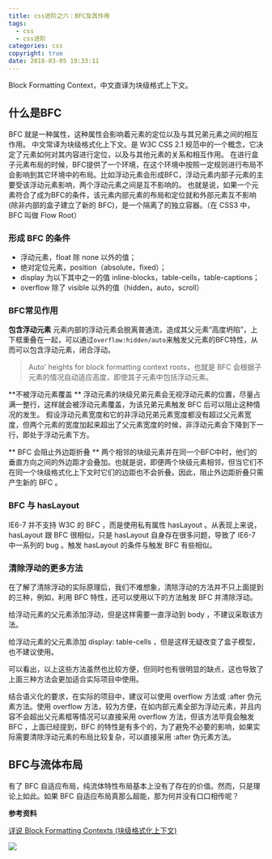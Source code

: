 ```yaml
---
title: css进阶之六：BFC及其作用
tags:
  - css
  - css进阶
categories: css
copyright: true
date: 2018-03-05 19:33:11
---
```

Block Formatting Context，中文直译为块级格式上下文。
<!--more-->
## 什么是BFC 
BFC 就是一种属性，这种属性会影响着元素的定位以及与其兄弟元素之间的相互作用。 
中文常译为块级格式化上下文。是 W3C CSS 2.1 规范中的一个概念，它决定了元素如何对其内容进行定位，以及与其他元素的关系和相互作用。 在进行盒子元素布局的时候，BFC提供了一个环境，在这个环境中按照一定规则进行布局不会影响到其它环境中的布局。比如浮动元素会形成BFC，浮动元素内部子元素的主要受该浮动元素影响，两个浮动元素之间是互不影响的。 也就是说，如果一个元素符合了成为BFC的条件，该元素内部元素的布局和定位就和外部元素互不影响(除非内部的盒子建立了新的 BFC)，是一个隔离了的独立容器。（在 CSS3 中，BFC 叫做 Flow Root）

### 形成 BFC 的条件 
* 浮动元素，float 除 none 以外的值；
* 绝对定位元素，position（absolute，fixed）；
* display 为以下其中之一的值 inline-blocks，table-cells，table-captions； 
* overflow 除了 visible 以外的值（hidden，auto，scroll）

### BFC常见作用 
**包含浮动元素**
元素内部的浮动元素会脱离普通流，造成其父元素“高度坍陷”，上下框重叠在一起，可以通过`overflow:hidden/auto`来触发父元素的BFC特性，从而可以包含浮动元素，闭合浮动。
> Auto' heights for block formatting context roots，也就是 BFC 会根据子元素的情况自动适应高度，即使其子元素中包括浮动元素。


**不被浮动元素覆盖 **
浮动元素的块级兄弟元素会无视浮动元素的位置，尽量占满一整行，这样就会被浮动元素覆盖，为该兄弟元素触发 BFC 后可以阻止这种情况的发生。
假设浮动元素宽度和它的非浮动兄弟元素宽度都没有超过父元素宽度，但两个元素的宽度加起来超出了父元素宽度的时候，非浮动元素会下降到下一行，即处于浮动元素下方。

** BFC 会阻止外边距折叠 **
两个相邻的块级元素并在同一个BFC中时，他们的垂直方向之间的外边距才会叠加。也就是说，即便两个块级元素相邻，但当它们不在同一个块级格式化上下文时它们的边距也不会折叠。因此，阻止外边距折叠只需产生新的 BFC 。

### BFC 与 hasLayout
IE6-7 并不支持 W3C 的 BFC ，而是使用私有属性 hasLayout 。从表现上来说，hasLayout 跟 BFC 很相似，只是 hasLayout 自身存在很多问题，导致了 IE6-7 中一系列的 bug 。触发 hasLayout 的条件与触发 BFC 有些相似。

### 清除浮动的更多方法
在了解了清除浮动的实际原理后，我们不难想象，清除浮动的方法并不只上面提到的三种，例如，利用 BFC 特性，还可以使用以下的方法触发 BFC 并清除浮动。

给浮动元素的父元素添加浮动，但是这样需要一直浮动到 body ，不建议采取该方法。

给浮动元素的父元素添加 display: table-cells ，但是这样无疑改变了盒子模型，也不建议使用。

可以看出，以上这些方法虽然也比较方便，但同时也有很明显的缺点，这也导致了上面三种方法会更加适合实际项目中使用。

结合语义化的要求，在实际的项目中，建议可以使用 overflow 方法或 :after 伪元素方法。使用 overflow 方法，较为方便，在如内部元素全部为浮动元素，并且内容不会超出父元素框等情况可以直接采用 overflow 方法，但该方法毕竟会触发 BFC ，上面已经提到，BFC 的特性是有多个的，为了避免不必要的影响，如果实际需要清除浮动元素的布局比较复杂，可以直接采用 :after 伪元素方法。

## BFC与流体布局
有了 BFC 自适应布局，纯流体特性布局基本上没有了存在的价值。然而，只是理论上如此。如果 BFC 自适应布局真那么超能，那为何并没有口口相传呢？

**参考资料**

[详说 Block Formatting Contexts (块级格式化上下文)](https://www.cnblogs.com/leejersey/p/3991400.html)

![](http://static.zhyjor.com/wexin.png)
